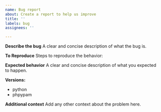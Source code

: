 ```yaml
---
name: Bug report
about: Create a report to help us improve
title: ''
labels: bug
assignees: ''

---
```


**Describe the bug**
A clear and concise description of what the bug is.

**To Reproduce**
Steps to reproduce the behavior:
<!-- list of steps to reproduce the feature -->

**Expected behavior**
A clear and concise description of what you expected to happen.

**Versions:**

- python
- phpypam

**Additional context**
Add any other context about the problem here.
